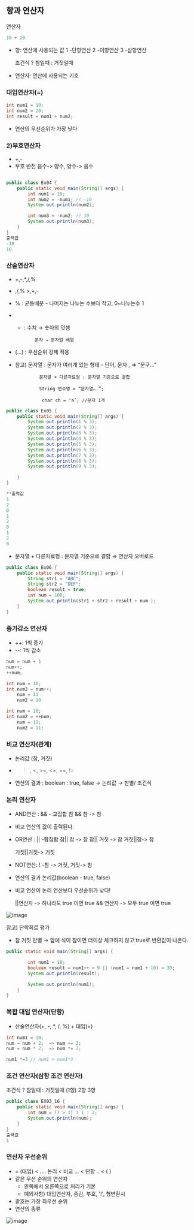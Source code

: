 ## 항과 연산자

연산자

```java
10 + 20
```

- 항: 연산에 사용되는 값
1 -단항연산
2 -이항연산
3 -삼항연산

   조건식 ? 참일때 : 거짓일때

- 연산자: 연산에 사용되는 기호

### 대입연산자(=)

```java
int num1 = 10;
int num2 = 20;
int result = num1 + num2;
```

- 연산의 우선순위가 가장 낮다

### 2)부호연산자

- +,-
- 부호 반전
음수-> 양수, 양수-> 음수

```java

public class Ex04 {
    public static void main(String[] args) {
        int num1 = 10;
        int num2 = -num1; // -10
        System.out.println(num2);

        int num3 = -num2; // 10
        System.out.println(num3);
    }
}
출력값
-10
10
```

### 산술연산자

- +,-,*,/,%
- ,/,% >,+,-
- % : 균등배분 - 나머지는 나누는 수보다 작고, 0~나누는수 1
- + : 수치 → 숫자의 덧셈

            문자 → 문자열 배열

- (...) : 우선순위 강제 적용
- 참고) 문자열 : 문자가 여러개 있는 형태 - 단어, 문자 , ⇒ “문구…”

               문자열 + 다른자료형 : 문자열 기준으로 결합

               String 변수명 = “문자열….”;

                char ch = ‘a’; //문자 1개

```java
public class Ex05 {
    public static void main(String[] args) {
        System.out.println(1 % 3);
        System.out.println(2 % 3);
        System.out.println(3 % 3);
        System.out.println(4 % 3);
        System.out.println(5 % 3);
        System.out.println(6 % 3);
        System.out.println(7 % 3);
        System.out.println(8 % 3);
        System.out.println(9 % 3);

    }
}

**출력값
1
2
0
1
2
0
1
2
0
```

- 문자열 + 다른자료형 : 문자열 기준으로 결합 ⇒ 연산자 오버로드

```java
public class Ex06 {
    public static void main(String[] args) {
        String str1 = "ABC";
        String str2 = "DEF";
        boolean result = true;
        int num = 100;
        System.out.println(str1 + str2 + result + num );
    }
}
```

### 증가감소 연산자

- ++: 1씩 증가
- --: 1씩 감소

```java
num = num + 1
num++;
++num;

int num = 10;
int num2 = num++;
	num = 11
	num2 = 10

int num = 10;
int num2 = ++num;
	num = 11;
	num2 = 11;
```

### 비교 연산자(관계)

- 논리값 (참, 거짓)
- > , <, >=, <=, ==, !=
- 연산의 결과 : boolean : true, false → 논리값 → 판별/ 조건식

### 논리 연산자

- AND연산 : && - 교집합
참 && 참 -> 참
- 비교 연산의 값이 출력된다.
- OR연산 : || -합집합
참|| 참 -> 참
참|| 거짓 -> 참
거짓||참-> 참
    
    거짓||거짓-> 거짓
    
- NOT연산: ! -참 -> 거짓, 거짓-> 참
- 연산의 결과 논리값(boolean - true, false)
- 비교 연산이 논리 연산보다 우선순위가 낮다!
    
    ||연산자 -> 하나라도 true 이면 true
    && 연산자  -> 모두 true 이면 true
    
 ![image](https://github.com/somi9954/Java/assets/137499604/b2ce1a0b-7970-4ee8-8e6b-817dd3d05ed7)

    

참고) 단락회로 평가

- 참 거짓 판별 → 앞에 식이 참이면 더이상 체크하지 않고 true로 반환값이 나온다.

```java
public static void main(String[] args) {

        int num1 = 10;
        boolean result = num1++ > 9 || (num1 = num1 + 10) > 30;
        System.out.println(result);

        System.out.println(num1);
    }
}
```

### 복합 대입 연산자(단항)

- 산술연산자(+, -, *, /, %) + 대입(=)

```java
int num1 = 10;
num = num + 2;  => num += 2;
num = num * 2;  => num *= 2;

num1 *=3 // num1 = num1*3
```

### 조건 연산자(삼항 조건 연산자)

조건식 ? 참일때 : 거짓일때
(1항)       2항        3항

```java
public class EX03_16 {
	public static void main(String[] args) {
		int num = (7 > 1) ? 1 : 2;
		System.out.println(num);
	}
}
출력값 
1
```

### 연산자 우선순위

- = (대입) <        .... 논리 < 비교 ...      <       단항 ..  <  (  )
- 같은 우선 순위의 연산자
    - 왼쪽에서 오른쪽으로 처리가 기본
    - 예외사항) 대입연산자, 증감, 부호, '!', 형변환시
- 괄호는 가장 최우선 순위
- 연산의 종류
    
![image](https://github.com/somi9954/Java/assets/137499604/506ad68e-3bf1-4a13-816b-ed4303193d35)
